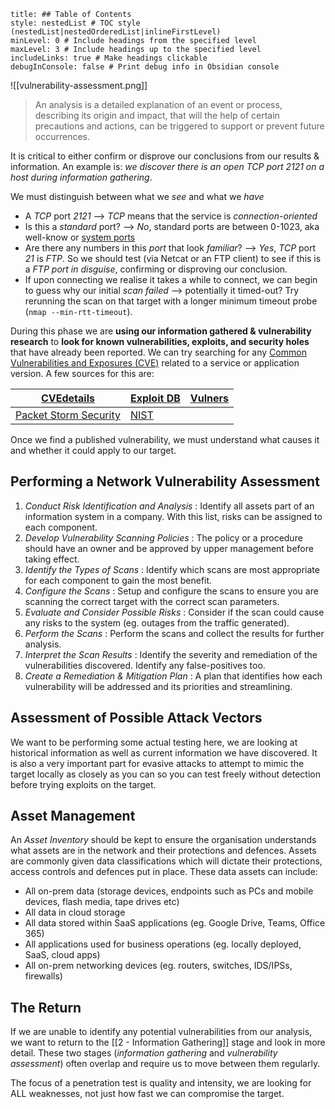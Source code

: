 ```table-of-contents
title: ## Table of Contents
style: nestedList # TOC style (nestedList|nestedOrderedList|inlineFirstLevel)
minLevel: 0 # Include headings from the specified level
maxLevel: 3 # Include headings up to the specified level
includeLinks: true # Make headings clickable
debugInConsole: false # Print debug info in Obsidian console
```

![[vulnerability-assessment.png]]

> An analysis is a detailed explanation of an event or process, describing its origin and impact, that will the help of certain precautions and actions, can be triggered to support or prevent future occurrences.

 It is critical to either confirm or disprove our conclusions from our results & information. An example is: *we discover there is an open TCP port 2121 on a host during information gathering*.

We must distinguish between what we *see* and what we *have*
- A *TCP* port *2121* --> *TCP* means that the service is *connection-oriented*
- Is this a *standard* port? --> *No*, standard ports are between 0-1023, aka well-know or [system ports](https://www.iana.org/assignments/service-names-port-numbers/service-names-port-numbers.xhtml)
- Are there any numbers in this *port* that look *familiar*? --> *Yes*, *TCP* port *21* is *FTP*. So we should test (via Netcat or an FTP client) to see if this is a *FTP port in disguise*, confirming or disproving our conclusion.
- If upon connecting we realise it takes a while to connect, we can begin to guess why our initial *scan failed* --> potentially it timed-out? Try rerunning the scan on that target with a longer minimum timeout probe (`nmap --min-rtt-timeout`).

During this phase we are **using our information gathered & vulnerability research** to **look for known vulnerabilities, exploits, and security holes** that have already been reported. We can try searching for any [Common Vulnerabilities and Exposures (CVE)](https://www.cve.org/ResourcesSupport/FAQs) related to a service or application version. A few sources for this are:

| [CVEdetails](https://www.cvedetails.com/)                 | [Exploit DB](https://www.exploit-db.com/)               | [Vulners](https://vulners.com/) |
| --------------------------------------------------------- | ------------------------------------------------------- | ------------------------------- |
| [Packet Storm Security](https://packetstormsecurity.com/) | [NIST](https://nvd.nist.gov/vuln/search?execution=e2s1) |                                 |
Once we find a published vulnerability, we must understand what causes it and whether it could apply to our target.

## Performing a Network Vulnerability Assessment
1. *Conduct Risk Identification and Analysis* : Identify all assets part of an information system in a company. With this list, risks can be assigned to each component.
2. *Develop Vulnerability Scanning Policies* : The policy or a procedure should have an owner and be approved by upper management before taking effect.
3. *Identify the Types of Scans* : Identify which scans are most appropriate for each component to gain the most benefit.
4. *Configure the Scans* : Setup and configure the scans to ensure you are scanning the correct target with the correct scan parameters.
5. *Evaluate and Consider Possible Risks* : Consider if the scan could cause any risks to the system (eg. outages from the traffic generated).
6. *Perform the Scans* : Perform the scans and collect the results for further analysis.
7. *Interpret the Scan Results* : Identify the severity and remediation of the vulnerabilities discovered. Identify any false-positives too.
8. *Create a Remediation & Mitigation Plan* : A plan that identifies how each vulnerability will be addressed and its priorities and streamlining.

## Assessment of Possible Attack Vectors
We want to be performing some actual testing here, we are looking at historical information as well as current information we have discovered. It is also a very important part for evasive attacks to attempt to mimic the target locally as closely as you can so you can test freely without detection before trying exploits on the target.

## Asset Management
An *Asset Inventory* should be kept to ensure the organisation understands what assets are in the network and their protections and defences. Assets are commonly given data classifications which will dictate their protections, access controls and defences put in place. These data assets can include:
- All on-prem data (storage devices, endpoints such as PCs and mobile devices, flash media, tape drives etc)
- All data in cloud storage
- All data stored within SaaS applications (eg. Google Drive, Teams, Office 365)
- All applications used for business operations (eg. locally deployed, SaaS, cloud apps)
- All on-prem networking devices (eg. routers, switches, IDS/IPSs, firewalls)

## The Return
If we are unable to identify any potential vulnerabilities from our analysis, we want to return to the [[2 - Information Gathering]] stage and look in more detail. These two stages (*information gathering* and *vulnerability assessment*) often overlap and require us to move between them regularly.

The focus of a penetration test is quality and intensity, we are looking for ALL weaknesses, not just how fast we can compromise the target.